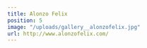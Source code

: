 ```yaml
---
title: Alonzo Felix
position: 5
image: "/uploads/gallery__alonzofelix.jpg"
url: http://www.alonzofelix.com/
---
```


